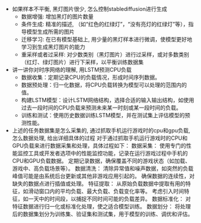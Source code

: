 
- 如果样本不平衡, 黑灯图片很少, 怎么控制stablediffusion进行生成
  - 数据增强: 增加黑灯的图片数量
  - 条件生成: 精准的描述, （如“红色的红绿灯”，“没有亮灯的红绿灯”等），指导模型生成所需的图片
  - 迁移学习: 在已有模型基础上, 用少量的黑灯样本进行微调，使模型更好地学习到生成黑灯图片的能力
  - 重采样或者过采样: 对少数类别（黑灯图片）进行过采样，或对多数类别（红灯、绿灯图片）进行下采样，以平衡训练数据集
- 讲一讲你对时序网络的理解, 用LSTM预测CPU负载
  - 数据收集：定期记录CPU的负载情况，形成时间序列数据。
  - 数据预处理：归一化数据，将CPU负载转换为模型可以处理的范围内的值。
  - 构建LSTM模型：设计LSTM网络结构，选择合适的输入输出结构，如使用过去一段时间的CPU负载来预测未来某一时刻或某一段时间的负载。
  - 训练和测试：使用历史数据训练LSTM模型，并在测试集上评估模型的预测性能。
- 上述的任务数据集是怎么采集的, 通过抓取手机运行游戏时的cpu和gpu负载, 怎么数据处理, 给出详细具体的过程
对于通过抓取手机运行游戏时的CPU和GPU负载来进行数据采集和处理，具体过程如下：
数据采集：
使用专门的性能监控工具或开发者选项中的性能监控功能，记录在运行游戏过程中手机的CPU和GPU负载数据。
定期记录数据，确保覆盖不同的游戏状态（如加载、游戏中、高负载场景等）。
数据清洗：
清除异常值和噪声数据，如突然的负载峰值可能是由系统后台更新或其他非游戏应用引起的。
确保数据的连续性，对缺失的数据点进行插值或处理。
特征提取：
从原始负载数据中提取有用的特征，如滑动窗口内的平均负载、最大负载、负载变化率等。
考虑引入时间特征，如一天中的时间段，以捕捉不同时间可能的负载差异。
数据标准化：
对特征数据进行归一化或标准化处理，使之适合模型训练。
数据划分：
将处理后的数据集划分为训练集、验证集和测试集，用于模型的训练、调优和评估。